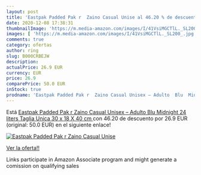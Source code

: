 ```yaml
---
layout: post
title: 'Eastpak Padded Pak r  Zaino Casual Unise al 46.20 % de descuento'
date: 2020-12-08 17:38:31
thumbnailImage: 'https://m.media-amazon.com/images/I/41VsiMGCTlL._SL200_.jpg'
images: [ 'https://m.media-amazon.com/images/I/41VsiMGCTlL._SL200_.jpg' ]
comments: true
category: ofertas
author: ring
slug: B000CRBEJW
description:
actualPrice: 26.9 EUR
currency: EUR
price: 26.9
comparePrice: 50.0 EUR
inStock: true
prodname: 'Eastpak Padded Pak r  Zaino Casual Unisex – Adulto  Blu  Midnight   24 liters  Taglia Unica  30 x 18 X 40 cm '
---
```


Está [Eastpak Padded Pak r  Zaino Casual Unisex – Adulto  Blu  Midnight   24 liters  Taglia Unica  30 x 18 X 40 cm ](https://www.amazon.it/dp/B000CRBEJW/?tag=tolees00-21) con 46.20 de descuento por 26.9 EUR (original: 50.0 EUR) en el siguiente enlace!

[![Eastpak Padded Pak r  Zaino Casual Unise](https://m.media-amazon.com/images/I/41VsiMGCTlL._SL200_.jpg)](https://www.amazon.it/dp/B000CRBEJW/?tag=tolees00-21)

[Ver la oferta!!](https://www.amazon.it/dp/B000CRBEJW/?tag=tolees00-21)

Links participate in Amazon Associate program and might generate a comission on qualifying sales



